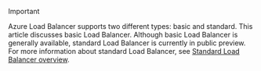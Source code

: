 > [!IMPORTANT]
Azure Load Balancer supports two different types: basic and standard. This article discusses basic Load Balancer. Although basic Load Balancer is generally available, standard Load Balancer is currently in public preview. For more information about standard Load Balancer, see [Standard Load Balancer overview](https://aka.ms/AzureLoadBalancerStandard).